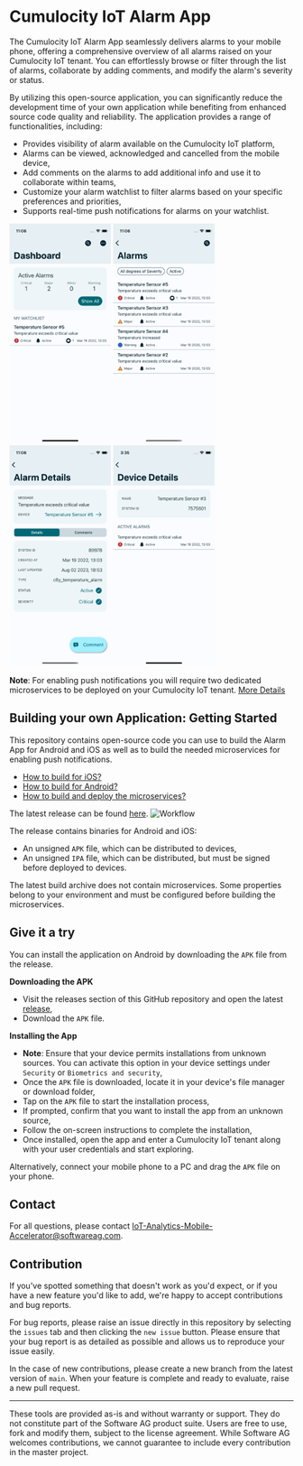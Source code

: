 # Cumulocity IoT Alarm App

The Cumulocity IoT Alarm App seamlessly delivers alarms to your mobile phone, offering a comprehensive overview of all alarms raised on your Cumulocity IoT tenant. You can effortlessly browse or filter through the list of alarms, collaborate by adding comments, and modify the alarm's severity or status.

By utilizing this open-source application, you can significantly reduce the development time of your own application while benefiting from enhanced source code quality and reliability. The application provides a range of functionalities, including:

- Provides visibility of alarm available on the Cumulocity IoT platform,
- Alarms can be viewed, acknowledged and cancelled from the mobile device,
- Add comments on the alarms to add additional info and use it to collaborate within teams,
- Customize your alarm watchlist to filter alarms based on your specific preferences and priorities,
- Supports real-time push notifications for alarms on your watchlist.

<img src="./ios/screenshots/dashboard.png" width="180" /> <img src="./ios/screenshots/alarm_list.png" width="180" /> <img src="./ios/screenshots/alarm_details.png" width="180" /> <img src="./ios/screenshots/device_details.png" width="180" />

**Note**: For enabling push notifications you will require two dedicated microservices to be deployed on your Cumulocity IoT tenant. [More Details](./microservices/README.md) 

## Building your own Application: Getting Started

This repository contains open-source code you can use to build the Alarm App for Android and iOS as well as to build the needed microservices for enabling push notifications.

- [How to build for iOS?](./ios/README.md)
- [How to build for Android?](./android/README.md)
- [How to build and deploy the microservices?](./microservices/README.md) 

The latest release can be found [here](https://github.com/Cumulocity-IoT/cumulocity-alarmapp/releases/latest). 
![Workflow](https://github.com/Cumulocity-IoT/cumulocity-alarmapp/actions/workflows/build.yml/badge.svg)

The release contains binaries for Android and iOS:

- An unsigned `APK` file, which can be distributed to devices,
- An unsigned `IPA` file, which can be distributed, but must be signed before deployed to devices.

The latest build archive does not contain microservices. Some properties belong to your environment and must be configured before building the microservices.

## Give it a try

You can install the application on Android by downloading the `APK` file from the release.

**Downloading the APK**

- Visit the releases section of this GitHub repository and open the latest [release](https://github.com/Cumulocity-IoT/cumulocity-alarmapp/releases/latest),
- Download the `APK` file.

**Installing the App**

- **Note**: Ensure that your device permits installations from unknown sources. You can activate this option in your device settings under `Security` or `Biometrics and security`,
- Once the `APK` file is downloaded, locate it in your device's file manager or download folder,
- Tap on the `APK` file to start the installation process,
- If prompted, confirm that you want to install the app from an unknown source,
- Follow the on-screen instructions to complete the installation,
- Once installed, open the app and enter a Cumulocity IoT tenant along with your user credentials and start exploring.

Alternatively, connect your mobile phone to a PC and drag the `APK` file on your phone.

## Contact

For all questions, please contact IoT-Analytics-Mobile-Accelerator@softwareag.com.

## Contribution

If you've spotted something that doesn't work as you'd expect, or if you have a new feature you'd like to add, we're happy to accept contributions and bug reports.

For bug reports, please raise an issue directly in this repository by selecting the `issues` tab and then clicking the `new issue` button. Please ensure that your bug report is as detailed as possible and allows us to reproduce your issue easily.

In the case of new contributions, please create a new branch from the latest version of `main`. When your feature is complete and ready to evaluate, raise a new pull request.

---

These tools are provided as-is and without warranty or support. They do not constitute part of the Software AG product suite. Users are free to use, fork and modify them, subject to the license agreement. While Software AG welcomes contributions, we cannot guarantee to include every contribution in the master project.
